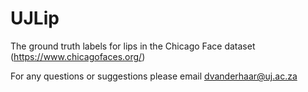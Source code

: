 # UJLip
The ground truth labels for lips in the Chicago Face dataset (https://www.chicagofaces.org/)

For any questions or suggestions please email dvanderhaar@uj.ac.za
